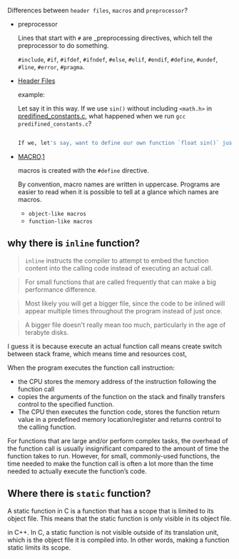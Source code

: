 Differences between `header files`, `macros` and `preprocessor`?

* preprocessor

  Lines that start with `#` are \_preprocessing directives, which tell the preprocessor to do something.

  `#include`, `#if`, `#ifdef`, `#ifndef`, `#else`, `#elif`, `#endif`, `#define`, `#undef`, `#line`, `#error`, `#pragma`. 

* [Header Files](https://gcc.gnu.org/onlinedocs/gcc-3.0.2/cpp_2.html)

  example:

  Let say it in this way. If we use `sin()` without including `<math.h>` in [predifined_constants.c](predifined_constants.c), what happened when we run `gcc predifined_constants.c`?
  ```bash
  
  If we, let's say, want to define our own function `float sin()` just for fun(to satisfy our curiosity), ignoring the facts that it is a well defined problem and have been approached thousands of times and has a well defined solution. Then how we realize this idea?

* [MACRO](https://gcc.gnu.org/onlinedocs/cpp/Macros.html).[1](https://www.quora.com/What-are-macros-in-C)

  macros is created with the `#define` directive.

  By convention, macro names are written in uppercase. Programs are easier to read when it is possible to tell at a glance which names are macros.

  * `object-like macros` 
  * `function-like macros` 

## why there is `inline` function?
> `inline` instructs the compiler to attempt to embed the function content into the calling code instead of executing an actual call.

> For small functions that are called frequently that can make a big performance difference.


> Most likely you will get a bigger file, since the code to be inlined will appear multiple times throughout the program instead of just once.

> A bigger file doesn't really mean too much, particularly in the age of terabyte disks. 

I guess it is because execute an actual function call means create switch between stack frame, which means time and resources cost,

When the program executes the function call instruction:
* the CPU stores the memory address of the instruction following the function call
* copies the arguments of the function on the stack and finally transfers control to the specified function. 
* The CPU then executes the function code, stores the function return value in a predefined memory location/register and returns control to the calling function.

For functions that are large and/or perform complex tasks, the overhead of the function call is usually insignificant compared to the amount of time the function takes to run. However, for small, commonly-used functions, the time needed to make the function call is often a lot more than the time needed to actually execute the function’s code. 

## Where there is `static` function?
A static function in C is a function that has a scope that is limited to its object file. This means that the static function is only visible in its object file. 

in C++. In C, a static function is not visible outside of its translation unit, which is the object file it is compiled into. In other words, making a function static limits its scope.